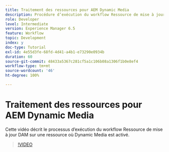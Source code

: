```yaml
---
title: Traitement des ressources pour AEM Dynamic Media
description: Procédure d’exécution du workflow Ressource de mise à jour DAM sur une ressource où Dynamic Media est activé.
role: Developer
level: Intermediate
version: Experience Manager 6.5
feature: Workflow
topic: Development
index: y
doc-type: Tutorial
exl-id: 4e55d3fe-68fd-4d41-a4b1-e73290e0934b
duration: 60
source-git-commit: 48433a5367c281cf5a1c106b08a1306f1b0e8ef4
workflow-type: tm+mt
source-wordcount: '46'
ht-degree: 100%

---
```


# Traitement des ressources pour AEM Dynamic Media

Cette vidéo décrit le processus d’exécution du workflow Ressource de mise à jour DAM sur une ressource où Dynamic Media est activé.

>[!VIDEO](https://video.tv.adobe.com/v/335456?quality=12&learn=on)

